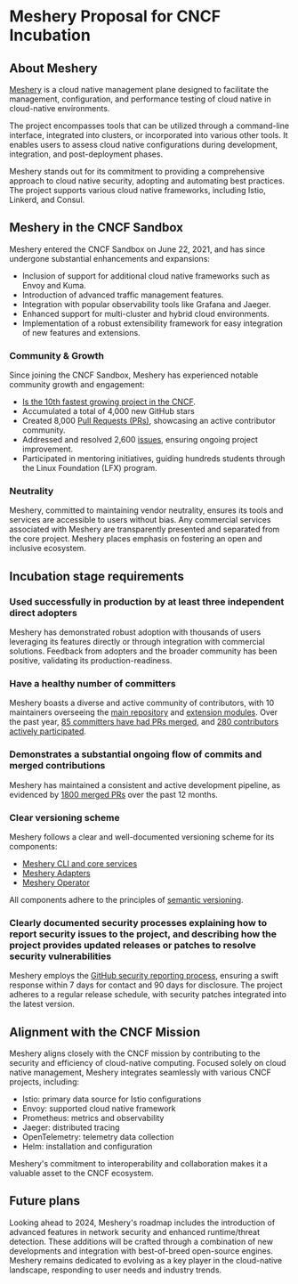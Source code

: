 # Meshery Proposal for CNCF Incubation

## About Meshery

[Meshery](https://meshery.io/) is a cloud native management plane designed to facilitate the management, configuration, and performance testing of cloud native in cloud-native environments. 

The project encompasses tools that can be utilized through a command-line interface, integrated into clusters, or incorporated into various other tools. It enables users to assess cloud native configurations during development, integration, and post-deployment phases.

Meshery stands out for its commitment to providing a comprehensive approach to cloud native security, adopting and automating best practices. The project supports various cloud native frameworks, including Istio, Linkerd, and Consul.

## Meshery in the CNCF Sandbox

Meshery entered the CNCF Sandbox on June 22, 2021, and has since undergone substantial enhancements and expansions:

* Inclusion of support for additional cloud native frameworks such as Envoy and Kuma.
* Introduction of advanced traffic management features.
* Integration with popular observability tools like Grafana and Jaeger.
* Enhanced support for multi-cluster and hybrid cloud environments.
* Implementation of a robust extensibility framework for easy integration of new features and extensions.

### Community & Growth

Since joining the CNCF Sandbox, Meshery has experienced notable community growth and engagement:

* [Is the 10th fastest growing project in the CNCF](https://www.cncf.io/blog/2023/10/27/october-2023-where-we-are-with-velocity-of-cncf-lf-and-top-30-open-source-projects/).
* Accumulated a total of 4,000 new GitHub stars
* Created 8,000 [Pull Requests (PRs)](https://github.com/pulls?q=is%3Aissue+created%3A%3E%3D2021-06-21+org%3Ameshery), showcasing an active contributor community.
* Addressed and resolved 2,600 [issues](https://github.com/issues?q=is%3Aissue+created%3A%3E%3D2021-06-21+org%3Ameshery+), ensuring ongoing project improvement.
* Participated in mentoring initiatives, guiding hundreds students through the Linux Foundation (LFX) program.

### Neutrality

Meshery, committed to maintaining vendor neutrality, ensures its tools and services are accessible to users without bias. Any commercial services associated with Meshery are transparently presented and separated from the core project. Meshery places emphasis on fostering an open and inclusive ecosystem.

## Incubation stage requirements

### Used successfully in production by at least three independent direct adopters

Meshery has demonstrated robust adoption with thousands of users leveraging its features directly or through integration with commercial solutions. Feedback from adopters and the broader community has been positive, validating its production-readiness.

### Have a healthy number of committers

Meshery boasts a diverse and active community of contributors, with 10 maintainers overseeing the [main repository](https://github.com/meshery/meshery/blob/main/MAINTAINERS.md) and [extension modules](https://github.com/meshery/meshery/blob/main/EXTENSIONS.md). Over the past year, [85 committers have had PRs merged](https://meshery.devstats.cncf.io/d/66/developer-activity-counts-by-companies?orgId=1&var-period_name=Last%20year&var-metric=merged_prs&var-repogroup_name=All&var-country_name=All&var-companies=All), and [280 contributors actively participated](https://meshery.devstats.cncf.io/d/66/developer-activity-counts-by-companies?orgId=1&var-period_name=Last%20year&var-metric=contributions&var-repogroup_name=All&var-country_name=All&var-companies=All).

### Demonstrates a substantial ongoing flow of commits and merged contributions

Meshery has maintained a consistent and active development pipeline, as evidenced by [1800 merged PRs](https://meshery.devstats.cncf.io/d/66/developer-activity-counts-by-companies?orgId=1&var-period_name=Last%20year&var-metric=merged_prs&var-repogroup_name=All&var-country_name=All&var-companies=All) over the past 12 months.

### Clear versioning scheme

Meshery follows a clear and well-documented versioning scheme for its components:

* [Meshery CLI and core services](https://github.com/meshery/meshery/releases)
* [Meshery Adapters](https://github.com/meshery/adapters/releases)
* [Meshery Operator](https://github.com/meshery/operator/releases)

All components adhere to the principles of [semantic versioning](https://semver.org/).

### Clearly documented security processes explaining how to report security issues to the project, and describing how the project provides updated releases or patches to resolve security vulnerabilities

Meshery employs the [GitHub security reporting process](https://github.com/meshery/meshery/blob/main/SECURITY.md), ensuring a swift response within 7 days for contact and 90 days for disclosure. The project adheres to a regular release schedule, with security patches integrated into the latest version.

## Alignment with the CNCF Mission

Meshery aligns closely with the CNCF mission by contributing to the security and efficiency of cloud-native computing. Focused solely on cloud native management, Meshery integrates seamlessly with various CNCF projects, including:

* Istio: primary data source for Istio configurations
* Envoy: supported cloud native framework
* Prometheus: metrics and observability
* Jaeger: distributed tracing
* OpenTelemetry: telemetry data collection
* Helm: installation and configuration

Meshery's commitment to interoperability and collaboration makes it a valuable asset to the CNCF ecosystem.

## Future plans

Looking ahead to 2024, Meshery's roadmap includes the introduction of advanced features in network security and enhanced runtime/threat detection. These additions will be crafted through a combination of new developments and integration with best-of-breed open-source engines. Meshery remains dedicated to evolving as a key player in the cloud-native landscape, responding to user needs and industry trends.

